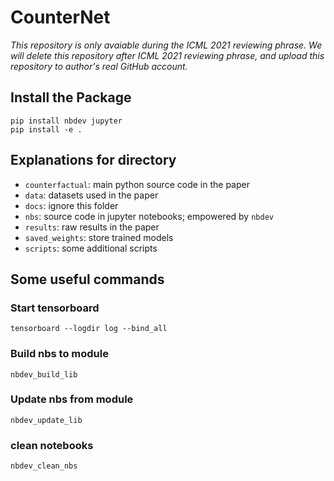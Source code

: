 # CounterNet

*This repository is only avaiable during the ICML 2021 reviewing phrase. We will delete this repository after ICML 2021 reviewing phrase, and upload this repository to author's real GitHub account.*

## Install the Package

```
pip install nbdev jupyter
pip install -e .
```

## Explanations for directory

- `counterfactual`: main python source code in the paper 
- `data`: datasets used in the paper
- `docs`: ignore this folder
- `nbs`: source code in jupyter notebooks; empowered by `nbdev`
- `results`: raw results in the paper
- `saved_weights`: store trained models
- `scripts`: some additional scripts 

## Some useful commands

### Start tensorboard

```
tensorboard --logdir log --bind_all
```

### Build nbs to module

```
nbdev_build_lib
```

### Update nbs from module
```
nbdev_update_lib
```

### clean notebooks
```
nbdev_clean_nbs
```
